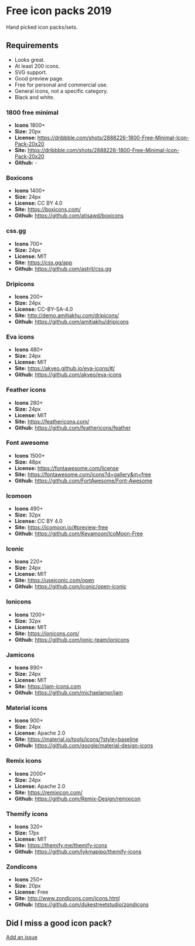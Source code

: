 # Free icon packs 2019

Hand picked icon packs/sets.

## Requirements

- Looks great.
- At least 200 icons.
- SVG support.
- Good preview page.
- Free for personal and commercial use.
- General icons, not a specific category.
- Black and white.

### 1800 free minimal

- **Icons** 1800+
- **Size:** 20px
- **License:** https://dribbble.com/shots/2888226-1800-Free-Minimal-Icon-Pack-20x20
- **Site:** https://dribbble.com/shots/2888226-1800-Free-Minimal-Icon-Pack-20x20
- **Github:** -

### Boxicons

- **Icons** 1400+
- **Size:** 24px
- **License:** CC BY 4.0
- **Site:** https://boxicons.com/
- **Github:** https://github.com/atisawd/boxicons

### css.gg

- **Icons** 700+
- **Size:** 24px
- **License:** MIT
- **Site:** https://css.gg/app
- **Github:** https://github.com/astrit/css.gg

### Dripicons

- **Icons** 200+
- **Size:** 24px
- **License:** CC-BY-SA-4.0
- **Site:** http://demo.amitjakhu.com/dripicons/
- **Github:** https://github.com/amitjakhu/dripicons

### Eva icons

- **Icons** 480+
- **Size:** 24px
- **License:** MIT
- **Site:** https://akveo.github.io/eva-icons/#/
- **Github:** https://github.com/akveo/eva-icons

### Feather icons

- **Icons** 280+
- **Size:** 24px
- **License:** MIT
- **Site:** https://feathericons.com/
- **Github:** https://github.com/feathericons/feather

### Font awesome

- **Icons** 1500+
- **Size:** 48px
- **License:** https://fontawesome.com/license
- **Site:** https://fontawesome.com/icons?d=gallery&m=free
- **Github:** https://github.com/FortAwesome/Font-Awesome

### Icomoon

- **Icons** 490+
- **Size:** 32px
- **License:** CC BY 4.0
- **Site:** https://icomoon.io/#preview-free
- **Github:** https://github.com/Keyamoon/IcoMoon-Free

### Iconic

- **Icons** 220+
- **Size:** 24px
- **License:** MIT
- **Site:** https://useiconic.com/open
- **Github:** https://github.com/iconic/open-iconic

### Ionicons

- **Icons** 1200+
- **Size:** 32px
- **License:** MIT
- **Site:** https://ionicons.com/
- **Github:** https://github.com/ionic-team/ionicons

### Jamicons

- **Icons** 890+
- **Size:** 24px
- **License:** MIT
- **Site:** https://jam-icons.com
- **Github:** https://github.com/michaelampr/jam

### Material icons

- **Icons** 900+
- **Size:** 24px
- **License:** Apache 2.0
- **Site:** https://material.io/tools/icons/?style=baseline
- **Github:** https://github.com/google/material-design-icons

### Remix icons

- **Icons** 2000+
- **Size:** 24px
- **License:** Apache 2.0
- **Site:** https://remixicon.com/
- **Github:** https://github.com/Remix-Design/remixicon

### Themify icons

- **Icons** 320+
- **Size:** 17px
- **License:** MIT
- **Site:** https://themify.me/themify-icons
- **Github:** https://github.com/lykmapipo/themify-icons

### Zondicons

- **Icons** 250+
- **Size:** 20px
- **License:** Free
- **Site:** http://www.zondicons.com/icons.html
- **Github:** https://github.com/dukestreetstudio/zondicons

## Did I miss a good icon pack?

[Add an issue](https://github.com/jenstornell/free-icon-packs/issues)
